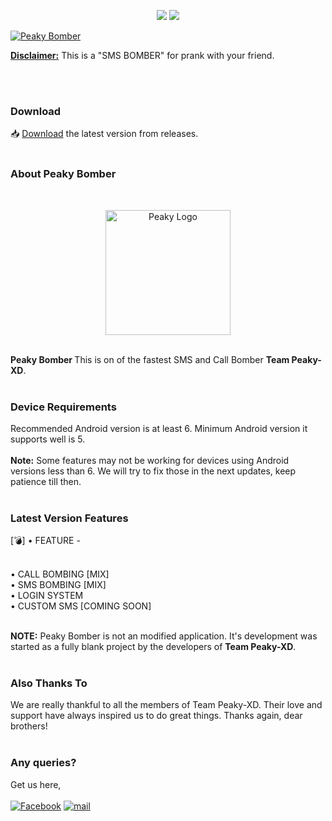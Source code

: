 <p align="center">
<img src="https://img.shields.io/badge/Java-ED8B00?style=for-the-badge&logo=java&logoColor=white">
<img src="https://img.shields.io/badge/JavaScript-F7DF1E?style=for-the-badge&logo=javascript&logoColor=black">
<p>
<a href="#">
<img title="Peaky Bomber" src="https://avatars.githubusercontent.com/u/121819973?v=4">
</a>
</p>
<b><u>Disclaimer:</u></b> This is a "SMS BOMBER" for prank with your friend.
</p>
<br>

<br>

### Download
📥 <a href="https://github.com/darknethaxor/DH-HackBar/releases">Download</a> the latest version from releases.
<br>
<br>

### About Peaky Bomber
<br>
<p align="center">
<a href="#">
<img title="Peaky logo" alt="Peaky Logo" src="https://avatars.githubusercontent.com/u/121819973?v=4" height="200" width="200">
</a>
</p>
<br>
<b>Peaky Bomber </b>This is on of the fastest SMS and Call Bomber <b>Team Peaky-XD</b>.
<br>
<br>

### Device Requirements

Recommended Android version is at least 6. Minimum Android version it supports well is 5.
<br>
<br>
<b>Note:</b> Some features may not be working for devices using Android versions less than 6. We will try to fix those in the next updates, keep patience till then.
<br>
<br>

### Latest Version Features
[💣] • FEATURE -

<br>
        • CALL BOMBING [MIX]

<br>
        • SMS BOMBING  [MIX]

<br>
        • LOGIN SYSTEM 

<br>
        • CUSTOM SMS [COMING SOON]
<br>
<br>


<b>NOTE:</b> Peaky Bomber is not an modified application. It's development was started as a fully blank project by the developers of <b>Team Peaky-XD</b>.
<br>
<br>

### Also Thanks To

We are really thankful to all the members of Team Peaky-XD. Their love and support have always inspired us to do great things. Thanks again, dear brothers!
<br>
<br>

### Any queries?
Get us here,<br></br>
[![Facebook](https://img.shields.io/badge/Facebook-1877F2?style=for-the-badge&logo=facebook&logoColor=white)](https://www.facebook.com/peaky09)
[![mail](https://img.shields.io/badge/Gmail-D14836?style=for-the-badge&logo=gmail&logoColor=white)](mailto:x_spoilt@yahoo.com)

